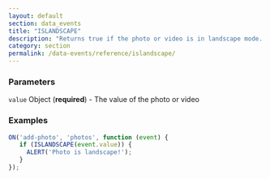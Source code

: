 ```yaml
---
layout: default
section: data_events
title: "ISLANDSCAPE"
description: "Returns true if the photo or video is in landscape mode. This is intended to be used inside of the add-photo and add-video events and operate on the parameter passed to the event handler."
category: section
permalink: /data-events/reference/islandscape/
---
```


### Parameters

`value` Object (__required__) - The value of the photo or video

### Examples

```js
ON('add-photo', 'photos', function (event) {
   if (ISLANDSCAPE(event.value)) {
     ALERT('Photo is landscape!');
   }
});
```